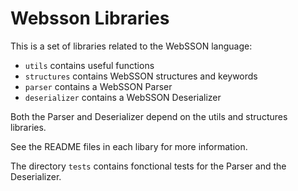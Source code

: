 # Websson Libraries

This is a set of libraries related to the WebSSON language:

 -	`utils` contains useful functions
 -	`structures` contains WebSSON structures and keywords
 -	`parser` contains a WebSSON Parser
 -	`deserializer` contains a WebSSON Deserializer

Both the Parser and Deserializer depend on the
utils and structures libraries.

See the README files in each libary for more information.

The directory `tests` contains fonctional tests for the Parser and the
Deserializer.
